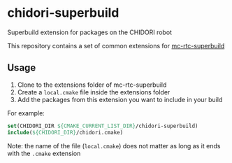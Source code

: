 chidori-superbuild
==

Superbuild extension for packages on the CHIDORI robot

This repository contains a set of common extensions for [mc-rtc-superbuild](https://github.com/mc-rtc/mc-rtc-superbuild)

Usage
--

1. Clone to the extensions folder of mc-rtc-superbuild
2. Create a `local.cmake` file inside the extensions folder
3. Add the packages from this extension you want to include in your build

For example:
```cmake
set(CHIDORI_DIR ${CMAKE_CURRENT_LIST_DIR}/chidori-superbuild)
include(${CHIDORI_DIR}/chidori.cmake)
```

Note: the name of the file (`local.cmake`) does not matter as long as it ends with the `.cmake` extension
